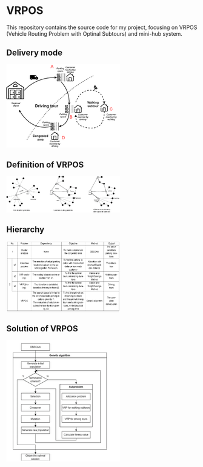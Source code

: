 # VRPOS
This repository contains the source code for my project, focusing on VRPOS (Vehicle Routing Problem with Optinal Subtours) and mini-hub system.

<h2>Delivery mode</h2>
<img src="./delivery.png" width="300" />

<h2>Definition of VRPOS</h2>
<img src="./vrpos explained.png" width="300" />

<h2>Hierarchy</h2>
<img src="./subproblems.png" width="300" />

<h2>Solution of VRPOS</h2>
<img src="./solving.png" width="300" />
